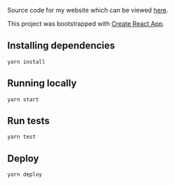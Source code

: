 Source code for my website which can be viewed [here](https://www.mikelowe.xyz/).

This project was bootstrapped with [Create React App](https://github.com/facebookincubator/create-react-app).

## Installing dependencies
```
yarn install
```

## Running locally
```
yarn start
```

## Run tests
```
yarn test
```

## Deploy
```
yarn deploy
```
